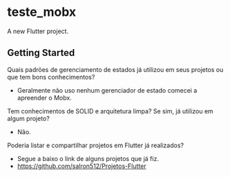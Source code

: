 # teste_mobx

A new Flutter project.

## Getting Started





Quais padrões de gerenciamento de estados já utilizou em seus projetos ou que tem bons conhecimentos?

- Geralmente não uso nenhum gerenciador de estado comecei a apreender o Mobx. 

Tem conhecimentos de SOLID e arquitetura limpa? Se sim, já utilizou em algum projeto?

- Não.

Poderia listar e compartilhar projetos em Flutter já realizados?

- Segue a baixo o link de alguns projetos que já fiz.
- https://github.com/salron512/Projetos-Flutter